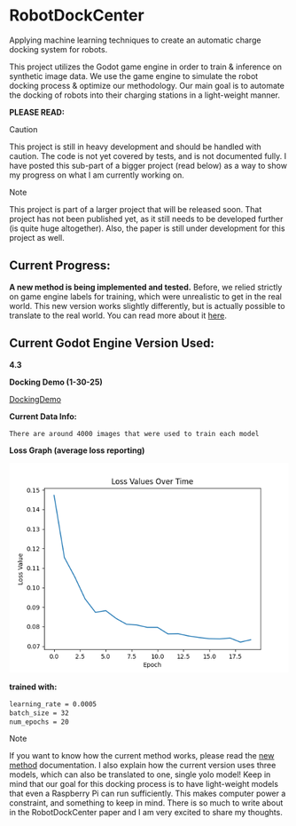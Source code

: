 # RobotDockCenter
Applying machine learning techniques to create an automatic charge docking system for robots.

This project utilizes the Godot game engine in order to train & inference on synthetic image data. We use the game engine to simulate the robot docking process & optimize our methodology. Our main goal is to automate the docking of robots into their charging stations in a light-weight manner.

**PLEASE READ:**
> [!CAUTION]
> This project is still in heavy development and should be handled with caution. The code is not yet covered by tests, and is not documented fully. I have posted this sub-part of a bigger project (read below) as a way to show my progress on what I am currently working on.
 
> [!NOTE]
> This project is part of a larger project that will be released soon. That project has not been published yet, as it still needs to be developed further (is quite huge altogether). Also, the paper is still under development for this project as well.

## **Current Progress:**
**A new method is being implemented and tested.** Before, we relied strictly on game engine labels for training, which were unrealistic to get in the real world. This new version works slightly differently, but is actually possible to translate to the real world. You can read more about it [here](/docs/the_new_method.md).

## **Current Godot Engine Version Used:**
**4.3**

**Docking Demo (1-30-25)**

[DockingDemo](https://github.com/user-attachments/assets/17d77959-a484-4489-93ab-d440e66e084c)

**Current Data Info:**

```
There are around 4000 images that were used to train each model
```

**Loss Graph (average loss reporting)**

![Alt text](assets/latest_loss_curve.png "Current Loss Curve")

**trained with:**
```
learning_rate = 0.0005
batch_size = 32
num_epochs = 20
```

> [!NOTE]
> If you want to know how the current method works, please read the [new method](/docs/the_new_method.md) documentation. I also explain how the current version uses three models, which can also be translated to one, single yolo model!
> Keep in mind that our goal for this docking process is to have light-weight models that even a Raspberry Pi can run sufficiently. This makes computer power a constraint, and something to keep in mind. There is so much to write about in the RobotDockCenter paper and I am very excited to share my thoughts.